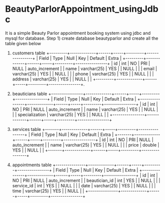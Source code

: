 # BeautyParlorAppointment_usingJdbc
It is a simple Beauty Parlor appointment booking system using jdbc and mysql for database.
Step 1) create database beautyparlor and create all the table given below
1) customers table
+---------+-------------+------+-----+---------+----------------+
| Field   | Type        | Null | Key | Default | Extra          |
+---------+-------------+------+-----+---------+----------------+
| id      | int         | NO   | PRI | NULL    | auto_increment |
| name    | varchar(25) | YES  |     | NULL    |                |
| email   | varchar(25) | YES  |     | NULL    |                |
| phone   | varchar(25) | YES  |     | NULL    |                |
| address | varchar(25) | YES  |     | NULL    |                |
+---------+-------------+------+-----+---------+----------------+.

2) beauticians table
   +----------------+-------------+------+-----+---------+----------------+
| Field          | Type        | Null | Key | Default | Extra          |
+----------------+-------------+------+-----+---------+----------------+
| id             | int         | NO   | PRI | NULL    | auto_increment |
| name           | varchar(25) | YES  |     | NULL    |                |
| specialization | varchar(25) | YES  |     | NULL    |                |
+----------------+-------------+------+-----+---------+----------------+

3) services table
+-------+-------------+------+-----+---------+----------------+
| Field | Type        | Null | Key | Default | Extra          |
+-------+-------------+------+-----+---------+----------------+
| id    | int         | NO   | PRI | NULL    | auto_increment |
| name  | varchar(25) | YES  |     | NULL    |                |
| price | double      | YES  |     | NULL    |                |
+-------+-------------+------+-----+---------+----------------+

4) appointments table
+---------------+-------------+------+-----+---------+----------------+
| Field         | Type        | Null | Key | Default | Extra          |
+---------------+-------------+------+-----+---------+----------------+
| id            | int         | NO   | PRI | NULL    | auto_increment |
| beautician_id | int         | YES  |     | NULL    |                |
| service_id    | int         | YES  |     | NULL    |                |
| date          | varchar(25) | YES  |     | NULL    |                |
| time          | varchar(25) | YES  |     | NULL    |                |
+---------------+-------------+------+-----+---------+----------------+
